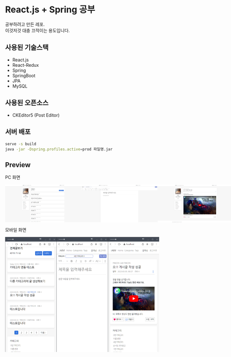 # React.js + Spring 공부

공부하려고 만든 레포.<br>
이것저것 대충 끄적이는 용도입니다.

## 사용된 기술스택

* React.js
* React-Redux
* Spring
* SpringBoot
* JPA
* MySQL

## 사용된 오픈소스

* CKEditor5 (Post Editor)

## 서버 배포

```bash
serve -s build
java -jar -Dspring.profiles.active=prod 파일명.jar
```

## Preview

PC 화면
<div style="display:flex; flex-direction:row;">
  <img src="https://github.com/westreed/React-Spring-Blog/blob/main/img/PC-1.png" width="49%" height="49%" />
  <img src="https://github.com/westreed/React-Spring-Blog/blob/main/img/PC-2.png" width="49%" height="49%" />
  <img src="https://github.com/westreed/React-Spring-Blog/blob/main/img/PC-3.png" width="49%" height="49%" />
</div>


모바일 화면
<div style="display:flex; flex-direction:row;">
  <img src="https://github.com/westreed/React-Spring-Blog/blob/main/img/M-1.png" width="33%" height="33%" />
  <img src="https://github.com/westreed/React-Spring-Blog/blob/main/img/M-2.png" width="33%" height="33%" />
  <img src="https://github.com/westreed/React-Spring-Blog/blob/main/img/M-3.png" width="33%" height="33%" />
</div>

